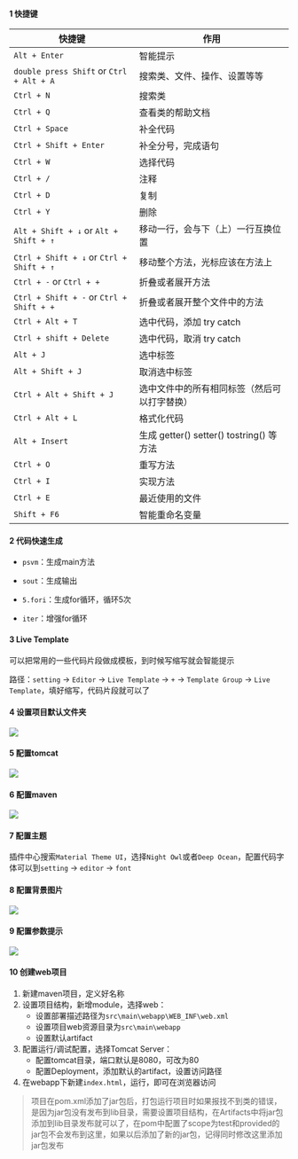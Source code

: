 #### 1 快捷键

快捷键 | 作用
-|-
`Alt + Enter`      | 智能提示
`double press Shift` or `Ctrl + Alt + A` | 搜索类、文件、操作、设置等等
`Ctrl + N`         | 搜索类
`Ctrl + Q`         | 查看类的帮助文档
`Ctrl + Space`     | 补全代码
`Ctrl + Shift + Enter` | 补全分号，完成语句
`Ctrl + W`         | 选择代码
`Ctrl + /`         | 注释
`Ctrl + D`         | 复制
`Ctrl + Y`         | 删除
`Alt + Shift + ↓` or `Alt + Shift + ↑`  | 移动一行，会与下（上）一行互换位置
`Ctrl + Shift + ↓` or `Ctrl + Shift + ↑`  | 移动整个方法，光标应该在方法上 
`Ctrl + -` or `Ctrl + +` | 折叠或者展开方法 
`Ctrl + Shift + -` or `Ctrl + Shift + +` | 折叠或者展开整个文件中的方法 
`Ctrl + Alt + T`         | 选中代码，添加 try catch
`Ctrl + shift + Delete`   | 选中代码，取消 try catch
`Alt + J`         | 选中标签
`Alt + Shift + J`         | 取消选中标签
`Ctrl + Alt + Shift + J`         | 选中文件中的所有相同标签（然后可以打字替换）
`Ctrl + Alt + L`         |    格式化代码
`Alt + Insert`     |      生成 getter() setter() tostring() 等方法 
`Ctrl + O`         |      重写方法
`Ctrl + I`         |      实现方法
`Ctrl + E`         |      最近使用的文件
`Shift + F6` | 智能重命名变量 

#### 2 代码快速生成

- `psvm`：生成main方法

- `sout`：生成输出

- `5.fori`：生成for循环，循环5次

- `iter`：增强for循环

#### 3 Live Template

可以把常用的一些代码片段做成模板，到时候写缩写就会智能提示

路径：`setting` ->  `Editor` -> `Live Template` -> `+` -> `Template Group` -> `Live Template`，填好缩写，代码片段就可以了

#### 4 设置项目默认文件夹

![](https://cdn.jsdelivr.net/gh/ixcw/note/images/software/idea/default-project-directory.png)

#### 5 配置tomcat

![](https://cdn.jsdelivr.net/gh/ixcw/note/images/software/idea/config-tomcat.png)

#### 6 配置maven

![](https://cdn.jsdelivr.net/gh/ixcw/note/images/software/idea/config-maven.png)

#### 7 配置主题

插件中心搜索`Material Theme UI`，选择`Night Owl`或者`Deep Ocean`，配置代码字体可以到`setting` -> `editor` -> `font`

#### 8 配置背景图片

![](https://cdn.jsdelivr.net/gh/ixcw/note/images/software/idea/background-image.png)

#### 9 配置参数提示

![](https://cdn.jsdelivr.net/gh/ixcw/note/images/software/idea/code-completion.png)

#### 10 创建web项目

1. 新建maven项目，定义好名称
2. 设置项目结构，新增module，选择web：
   - 设置部署描述路径为`src\main\webapp\WEB_INF\web.xml`
   - 设置项目web资源目录为`src\main\webapp`
   - 设置默认artifact
3. 配置运行/调试配置，选择Tomcat Server：
   - 配置tomcat目录，端口默认是8080，可改为80
   - 配置Deployment，添加默认的artifact，设置访问路径
4. 在webapp下新建`index.html`，运行，即可在浏览器访问

>项目在pom.xml添加了jar包后，打包运行项目时如果报找不到类的错误，是因为jar包没有发布到lib目录，需要设置项目结构，在Artifacts中将jar包添加到lib目录发布就可以了，在pom中配置了scope为test和provided的jar包不会发布到这里，如果以后添加了新的jar包，记得同时修改这里添加jar包发布